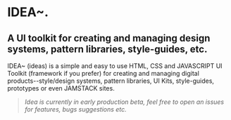 # IDEA~.

## A UI toolkit for creating and managing design systems, pattern libraries, style-guides, etc.

IDEA~ (ideas) is a simple and easy to use HTML, CSS and JAVASCRIPT UI Toolkit (framework if you prefer) for creating and managing digital products--style/design systems, pattern libraries, UI Kits, style-guides, prototypes or even JAMSTACK sites.

> _Idea is currently in early production beta, feel free to open an issues for features, bugs suggestions etc._

